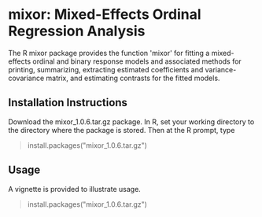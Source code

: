 # mixor: Mixed-Effects Ordinal Regression Analysis

The R mixor package provides the function 'mixor' for fitting a mixed-effects ordinal and binary response models and associated methods for printing, summarizing, extracting estimated coefficients and variance-covariance matrix, and estimating contrasts for the fitted models.

## Installation Instructions
Download the mixor_1.0.6.tar.gz package. In R, set your working directory to the directory where the package is stored. Then at the R prompt, type

> install.packages("mixor_1.0.6.tar.gz")

## Usage
A vignette is provided to illustrate usage.

> install.packages("mixor_1.0.6.tar.gz")
